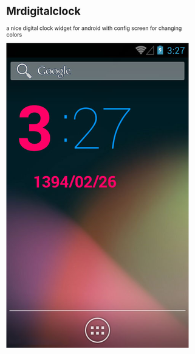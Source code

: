 Mrdigitalclock
==============

a nice digital clock widget  for android with config screen for changing colors

![image](https://github.com/Mahfa/Mrdigitalclock/blob/master/sc.jpg)
